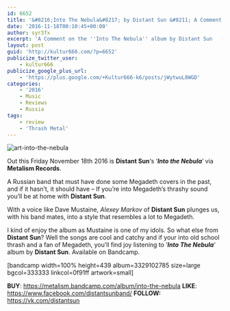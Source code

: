 ```yaml
---
id: 6652
title: '&#8216;Into The Nebula&#8217; by Distant Sun &#8211; A Comment'
date: '2016-11-18T00:10:45+00:00'
author: syr3fx
excerpt: 'A Comment on the ''Into The Nebula'' album by Distant Sun   (2016).'
layout: post
guid: 'http://kultur666.com/?p=6652'
publicize_twitter_user:
    - kultur666
publicize_google_plus_url:
    - 'https://plus.google.com/+Kultur666-k6/posts/jWytwuL8WGD'
categories:
    - '2016'
    - Music
    - Reviews
    - Russia
tags:
    - review
    - 'Thrash Metal'
---
```


![art-into-the-nebula](http://localhost:8080/wp-content/uploads/2016/11/art-into-the-nebula.jpg)

Out this Friday November 18th 2016 is **Distant Sun**‘s ‘***Into the Nebula***‘ via **Metalism Records**.

A Russian band that must have done some Megadeth covers in the past, and if it hasn’t, it should have – If you’re into Megadeth’s thrashy sound you’ll be at home with **Distant Sun**.

With a voice like Dave Mustaine, *Alexey Markov* of **Distant Sun** plunges us, with his band mates, into a style that resembles a lot to Megadeth.

I kind of enjoy the album as Mustaine is one of my idols. So what else from **Distant Sun**? Well the songs are cool and catchy and if your into old school thrash and a fan of Megadeth, you’ll find joy listening to ‘***Into The Nebula***‘ album by **Distant Sun**. Available on Bandcamp.

\[bandcamp width=100% height=439 album=3329102785 size=large bgcol=333333 linkcol=0f91ff artwork=small\]

**BUY**: <https://metalism.bandcamp.com/album/into-the-nebula>
**LIKE**: <https://www.facebook.com/distantsunband/>
**FOLLOW:** <https://vk.com/distantsun>